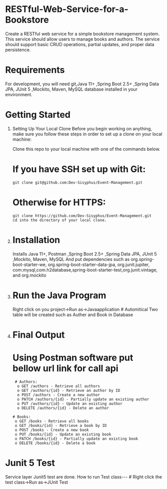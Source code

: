 # RESTful-Web-Service-for-a-Bookstore
Create a RESTful web service for a simple bookstore management system. This service should allow users to manage books and authors. The service should support basic CRUD operations, partial updates, and proper data persistence.

# Requirements
For development, you will need git,Java 11+ ,Spring Boot 2.5+ ,Spring Data JPA, JUnit 5 ,Mockito, Maven, MySQL database installed in your environment.

# Getting Started
1. Setting Up Your Local Clone
    Before you begin working on anything, make sure you follow these steps in order to set up a clone on your local machine:

    Clone this repo to your local machine with one of the commands below.

      # If you have SSH set up with Git:
       git clone git@github.com:Dev-Sisyphus/Event-Management.git
      # Otherwise for HTTPS:
       git clone https://github.com/Dev-Sisyphus/Event-Management.git
       cd into the directory of your local clone.
2. # Installation
     Installs Java 11+, Postman ,Spring Boot 2.5+ ,Spring Data JPA, JUnit 5 ,Mockito, Maven, MySQL
     And put dependencies such as org.spring-boot-starter-we, org.spring-boot-starter-data-jpa, org.junit.jupiter, com.mysql,com.h2database,spring-boot-starter-test,org.junit.vintage, 
     and org.mockito

4. # Run the Java Program
    Right click on you project->Run as->Javaapplication
        #  Automitical Two table will be created such as Auther and Book in Database
   
5. # Final Output
     # Using Postman software put bellow url link for call api
   
        # Authors:
         o GET /authors - Retrieve all authors
         o GET /authors/{id} - Retrieve an author by ID
         o POST /authors - Create a new author
         o PATCH /authors/{id} - Partially update an existing author
         o PUT /authors/{id} - Update an existing author
         o DELETE /authors/{id} - Delete an author
   
       # Books:  
        o GET /books - Retrieve all books
        o GET /books/{id} - Retrieve a book by ID
        o POST /books - Create a new book
        o PUT /books/{id} - Update an existing book
        o PATCH /books/{id} - Partially update an existing book
        o DELETE /books/{id} - Delete a book

# Junit 5 Test
 Service layer Junit5 test are done.
 How to run Test class---
    #  Right click the test class->Run as->JUnit Test




